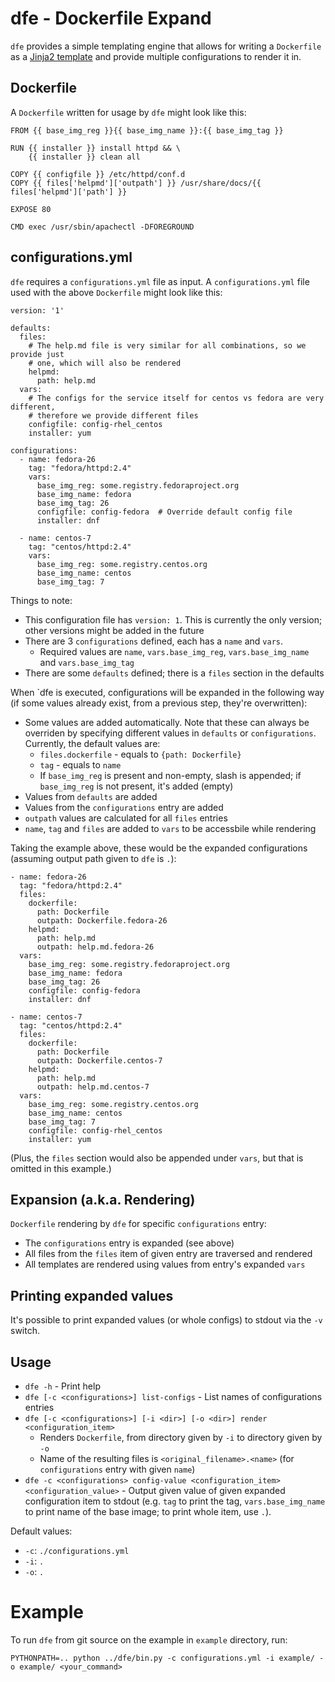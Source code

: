 # dfe - Dockerfile Expand

`dfe` provides a simple templating engine that allows for writing a
`Dockerfile` as a [Jinja2 template](http://jinja.pocoo.org/) and provide
multiple configurations to render it in.

## Dockerfile

A `Dockerfile` written for usage by `dfe` might look like this:

    FROM {{ base_img_reg }}{{ base_img_name }}:{{ base_img_tag }}
    
    RUN {{ installer }} install httpd && \
        {{ installer }} clean all
    
    COPY {{ configfile }} /etc/httpd/conf.d
    COPY {{ files['helpmd']['outpath'] }} /usr/share/docs/{{ files['helpmd']['path'] }}
    
    EXPOSE 80
    
    CMD exec /usr/sbin/apachectl -DFOREGROUND

## configurations.yml

`dfe` requires a `configurations.yml` file as input. A `configurations.yml`
file used with the above `Dockerfile` might look like this:

    version: '1'
    
    defaults:
      files:
        # The help.md file is very similar for all combinations, so we provide just
        # one, which will also be rendered
        helpmd:
          path: help.md
      vars:
        # The configs for the service itself for centos vs fedora are very different,
        # therefore we provide different files
        configfile: config-rhel_centos
        installer: yum
    
    configurations:
      - name: fedora-26
        tag: "fedora/httpd:2.4"
        vars:
          base_img_reg: some.registry.fedoraproject.org
          base_img_name: fedora
          base_img_tag: 26
          configfile: config-fedora  # Override default config file
          installer: dnf

      - name: centos-7
        tag: "centos/httpd:2.4"
        vars:
          base_img_reg: some.registry.centos.org
          base_img_name: centos
          base_img_tag: 7

Things to note:

* This configuration file has `version: 1`. This is currently the only version;
  other versions might be added in the future
* There are 3 `configurations` defined, each has a `name` and `vars`.
  * Required values are `name`, `vars.base_img_reg`, `vars.base_img_name`
    and `vars.base_img_tag`
* There are some `defaults` defined; there is a `files` section in the defaults

When `dfe is executed, configurations will be expanded in the following way
(if some values already exist, from a previous step, they're overwritten):

* Some values are added automatically. Note that these can always be overriden
  by specifying different values in `defaults` or `configurations`.
  Currently, the default values are:
  * `files.dockerfile` - equals to `{path: Dockerfile}`
  * `tag` - equals to `name`
  * If `base_img_reg` is present and non-empty, slash is appended;
    if `base_img_reg` is not present, it's added (empty)
* Values from `defaults` are added
* Values from the `configurations` entry are added
* `outpath` values are calculated for all `files` entries
* `name`, `tag` and `files` are added to `vars` to be accessbile
  while rendering

Taking the example above, these would be the expanded configurations
(assuming output path given to `dfe` is `.`):

    - name: fedora-26
      tag: "fedora/httpd:2.4"
      files:
        dockerfile:
          path: Dockerfile
          outpath: Dockerfile.fedora-26
        helpmd:
          path: help.md
          outpath: help.md.fedora-26
      vars:
        base_img_reg: some.registry.fedoraproject.org
        base_img_name: fedora
        base_img_tag: 26
        configfile: config-fedora
        installer: dnf

    - name: centos-7
      tag: "centos/httpd:2.4"
      files:
        dockerfile:
          path: Dockerfile
          outpath: Dockerfile.centos-7
        helpmd:
          path: help.md
          outpath: help.md.centos-7
      vars:
        base_img_reg: some.registry.centos.org
        base_img_name: centos
        base_img_tag: 7
        configfile: config-rhel_centos
        installer: yum

(Plus, the `files` section would also be appended under `vars`, but that is
omitted in this example.)

## Expansion (a.k.a. Rendering)

`Dockerfile` rendering by `dfe` for specific `configurations` entry:

* The `configurations` entry is expanded (see above)
* All files from the `files` item of given entry are traversed and rendered
* All templates are rendered using values from entry's expanded `vars`

## Printing expanded values

It's possible to print expanded values (or whole configs) to stdout
via the `-v` switch.

## Usage

* `dfe -h` - Print help
* `dfe [-c <configurations>] list-configs` - List names of configurations entries
* `dfe [-c <configurations>] [-i <dir>] [-o <dir>] render <configuration_item>`
  * Renders `Dockerfile`, from directory given by `-i` to directory
    given by `-o`
  * Name of the resulting files is `<original_filename>.<name>` (for `configurations`
    entry with given `name`)
* `dfe -c <configurations> config-value <configuration_item> <configuration_value>` -
   Output given value of given expanded configuration item to stdout (e.g.
   `tag` to print the tag, `vars.base_img_name` to print name of the base image;
    to print whole item, use `.`).

Default values:
* `-c`: `./configurations.yml`
* `-i`: `.`
* `-o`: `.`


# Example

To run `dfe` from git source on the example in `example` directory, run:

    PYTHONPATH=.. python ../dfe/bin.py -c configurations.yml -i example/ -o example/ <your_command>
